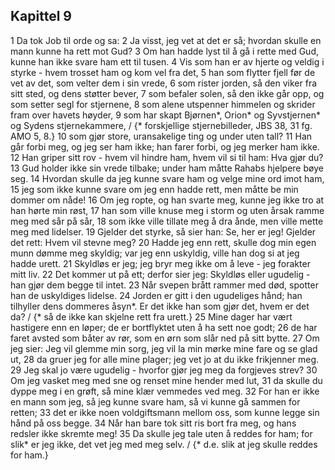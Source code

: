 ## Kapittel 9

1 Da tok Job til orde og sa:
2 Ja visst, jeg vet at det er så; hvordan skulle en mann kunne ha rett mot Gud?
3 Om han hadde lyst til å gå i rette med Gud, kunne han ikke svare ham ett til tusen.
4 Vis som han er av hjerte og veldig i styrke - hvem trosset ham og kom vel fra det,
5 han som flytter fjell før de vet av det, som velter dem i sin vrede,
6 som rister jorden, så den viker fra sitt sted, og dens støtter bever,
7 som befaler solen, så den ikke går opp, og som setter segl for stjernene,
8 som alene utspenner himmelen og skrider fram over havets høyder,
9 som har skapt Bjørnen*, Orion* og Syvstjernen* og Sydens stjernekammere, / {* forskjellige stjernebilleder, JBS 38, 31 fg. AMO 5, 8.}
10 som gjør store, uransakelige ting og under uten tall?
11 Han går forbi meg, og jeg ser ham ikke; han farer forbi, og jeg merker ham ikke.
12 Han griper sitt rov - hvem vil hindre ham, hvem vil si til ham: Hva gjør du?
13 Gud holder ikke sin vrede tilbake; under ham måtte Rahabs hjelpere bøye seg.
14 Hvordan skulle da jeg kunne svare ham og velge mine ord imot ham,
15 jeg som ikke kunne svare om jeg enn hadde rett, men måtte be min dommer om nåde!
16 Om jeg ropte, og han svarte meg, kunne jeg ikke tro at han hørte min røst,
17 han som ville knuse meg i storm og uten årsak ramme meg med sår på sår,
18 som ikke ville tillate meg å dra ånde, men ville mette meg med lidelser.
19 Gjelder det styrke, så sier han: Se, her er jeg! Gjelder det rett: Hvem vil stevne meg?
20 Hadde jeg enn rett, skulle dog min egen munn dømme meg skyldig; var jeg enn uskyldig, ville han dog si at jeg hadde urett.
21 Skyldløs er jeg; jeg bryr meg ikke om å leve - jeg forakter mitt liv.
22 Det kommer ut på ett; derfor sier jeg: Skyldløs eller ugudelig - han gjør dem begge til intet.
23 Når svepen brått rammer med død, spotter han de uskyldiges lidelse.
24 Jorden er gitt i den ugudeliges hånd; han tilhyller dens dommeres åsyn*. Er det ikke han som gjør det, hvem er det da? / {* så de ikke kan skjelne rett fra urett.}
25 Mine dager har vært hastigere enn en løper; de er bortflyktet uten å ha sett noe godt;
26 de har faret avsted som båter av rør, som en ørn som slår ned på sitt bytte.
27 Om jeg sier: Jeg vil glemme min sorg, jeg vil la min mørke mine fare og se glad ut,
28 da gruer jeg for alle mine plager; jeg vet jo at du ikke frikjenner meg.
29 Jeg skal jo være ugudelig - hvorfor gjør jeg meg da forgjeves strev?
30 Om jeg vasket meg med sne og renset mine hender med lut,
31 da skulle du dyppe meg i en grøft, så mine klær vemmedes ved meg.
32 For han er ikke en mann som jeg, så jeg kunne svare ham, så vi kunne gå sammen for retten;
33 det er ikke noen voldgiftsmann mellom oss, som kunne legge sin hånd på oss begge.
34 Når han bare tok sitt ris bort fra meg, og hans redsler ikke skremte meg!
35 Da skulle jeg tale uten å reddes for ham; for slik* er jeg ikke, det vet jeg med meg selv. / {* d.e. slik at jeg skulle reddes for ham.}
